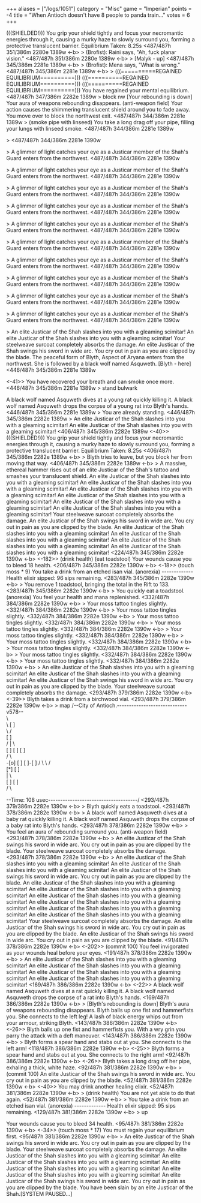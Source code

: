 +++
aliases = ["/logs/1051"]
category = "Misc"
game = "Imperian"
points = -4
title = "When Antioch doesn't have 8 people to panda train..."
votes = 6
+++

(((SHIELDED!)))
You grip your shield tightly and focus your necromantic energies through it, 
causing a murky haze to slowly surround you, forming a protective translucent 
barrier.
Equilibrium Taken: 8.25s
<487/487h 351/386m 2280e 1389w <-b> <bd>> 
(Brofist): Raini says, "Ah, fuck planar vision."
<487/487h 351/386m 2280e 1389w <-b> <bd>> 
[Malyk - up]
<487/487h 345/386m 2281e 1389w <-b> <bd>> 
(Brofist): Mena says, "What is wrong."
<487/487h 345/386m 2281e 1389w <-b> <bd>> 
(((==========REGAINED EQUILIBRIUM==========)))
(((==========REGAINED EQUILIBRIUM==========)))
(((==========REGAINED EQUILIBRIUM==========)))
You have regained your mental equilibrium.
<487/487h 347/386m 2282e 1389w <eb> <bd>> block nw
[Your rebounding is down]
Your aura of weapons rebounding disappears. (anti-weapon field)
Your action causes the shimmering translucent shield around you to fade away.
You move over to block the northwest exit.
<487/487h 344/386m 2281e 1389w <eb> <bd>> (smoke pipe with linseed) 
You take a long drag off your pipe, filling your lungs with linseed smoke.
<487/487h 344/386m 2281e 1389w <eb> <p> <bd>> 
<487/487h 344/386m 2281e 1390w <eb> <p> <bd>> 
A glimmer of light catches your eye as a Justicar member of the Shah's Guard 
enters from the northwest.
<487/487h 344/386m 2281e 1390w <eb> <p> <bd>> 
A glimmer of light catches your eye as a Justicar member of the Shah's Guard 
enters from the northwest.
<487/487h 344/386m 2281e 1390w <eb> <p> <bd>> 
A glimmer of light catches your eye as a Justicar member of the Shah's Guard 
enters from the northwest.
<487/487h 344/386m 2281e 1390w <eb> <p> <bd>> 
A glimmer of light catches your eye as a Justicar member of the Shah's Guard 
enters from the northwest.
<487/487h 344/386m 2281e 1390w <eb> <p> <bd>> 
A glimmer of light catches your eye as a Justicar member of the Shah's Guard 
enters from the northwest.
<487/487h 344/386m 2281e 1390w <eb> <p> <bd>> 
A glimmer of light catches your eye as a Justicar member of the Shah's Guard 
enters from the northwest.
<487/487h 344/386m 2281e 1390w <eb> <p> <bd>> 
A glimmer of light catches your eye as a Justicar member of the Shah's Guard 
enters from the northwest.
<487/487h 344/386m 2281e 1390w <eb> <p> <bd>> 
A glimmer of light catches your eye as a Justicar member of the Shah's Guard 
enters from the northwest.
<487/487h 344/386m 2281e 1390w <eb> <p> <bd>> 
A glimmer of light catches your eye as a Justicar member of the Shah's Guard 
enters from the northwest.
<487/487h 344/386m 2281e 1390w <eb> <p> <bd>> 
A glimmer of light catches your eye as a Justicar member of the Shah's Guard 
enters from the northwest.
<487/487h 344/386m 2281e 1390w <eb> <p> <bd>> 
An elite Justicar of the Shah slashes into you with a gleaming scimitar!
An elite Justicar of the Shah slashes into you with a gleaming scimitar!
Your steelweave surcoat completely absorbs the damage.
An elite Justicar of the Shah swings his sword in wide arc.
You cry out in pain as you are clipped by the blade.
The peaceful form of Blyth, Aspect of Aryana enters from the northwest.
She is followed by a black wolf named Asquweth.
[Blyth - here]
<446/487h 345/386m 2281e 1389w <eb> <p> <bd> <-41>> 
You have recovered your breath and can smoke once more.
<446/487h 345/386m 2281e 1389w <eb> <bd>> stand
bulwark

A black wolf named Asquweth dives at a young rat quickly killing it.
A black wolf named Asquweth drops the corpse of a young rat into Blyth's hands.
<446/487h 345/386m 2281e 1389w <eb> <bd>> 
You are already standing.
<446/487h 345/386m 2282e 1389w <eb> <bd>> 
An elite Justicar of the Shah slashes into you with a gleaming scimitar!
An elite Justicar of the Shah slashes into you with a gleaming scimitar!
<406/487h 345/386m 2282e 1389w <eb> <bd> <-40>> 
(((SHIELDED!)))
You grip your shield tightly and focus your necromantic energies through it, 
causing a murky haze to slowly surround you, forming a protective translucent 
barrier.
Equilibrium Taken: 8.25s
<406/487h 345/386m 2282e 1389w <-b> <bd>> 
Blyth tries to leave, but you block her from moving that way.
<406/487h 345/386m 2282e 1389w <-b> <bd>> 
A massive, ethereal hammer rises out of an elite Justicar of the Shah's tattoo 
and smashes your translucent shield.
An elite Justicar of the Shah slashes into you with a gleaming scimitar!
An elite Justicar of the Shah slashes into you with a gleaming scimitar!
An elite Justicar of the Shah slashes into you with a gleaming scimitar!
An elite Justicar of the Shah slashes into you with a gleaming scimitar!
An elite Justicar of the Shah slashes into you with a gleaming scimitar!
An elite Justicar of the Shah slashes into you with a gleaming scimitar!
Your steelweave surcoat completely absorbs the damage.
An elite Justicar of the Shah swings his sword in wide arc.
You cry out in pain as you are clipped by the blade.
An elite Justicar of the Shah slashes into you with a gleaming scimitar!
An elite Justicar of the Shah slashes into you with a gleaming scimitar!
An elite Justicar of the Shah slashes into you with a gleaming scimitar!
An elite Justicar of the Shah slashes into you with a gleaming scimitar!
<224/487h 345/386m 2282e 1390w <-b> <bd> <-182>> (drink health) (eat toadstool) 
Your wounds cause you to bleed 18 health.
<206/487h 345/386m 2282e 1390w <-b> <bd> <-18>> (touch moss * 9) 
You take a drink from an etched isan vial. (anorexia)
------------- Health elixir sipped: 96 sips remaining.
<283/487h 345/386m 2282e 1390w <-b> <bd>> 
You remove 1 toadstool, bringing the total in the Rift to 133.
<283/487h 345/386m 2282e 1390w <-b> <bd>> 
You quickly eat a toadstool. (anorexia)
You feel your health and mana replenished.
<332/487h 384/386m 2282e 1390w <-b> <bd>> 
Your moss tattoo tingles slightly.
<332/487h 384/386m 2282e 1390w <-b> <bd>> 
Your moss tattoo tingles slightly.
<332/487h 384/386m 2282e 1390w <-b> <bd>> 
Your moss tattoo tingles slightly.
<332/487h 384/386m 2282e 1390w <-b> <bd>> 
Your moss tattoo tingles slightly.
<332/487h 384/386m 2282e 1390w <-b> <bd>> 
Your moss tattoo tingles slightly.
<332/487h 384/386m 2282e 1390w <-b> <bd>> 
Your moss tattoo tingles slightly.
<332/487h 384/386m 2282e 1390w <-b> <bd>> 
Your moss tattoo tingles slightly.
<332/487h 384/386m 2282e 1390w <-b> <bd>> 
Your moss tattoo tingles slightly.
<332/487h 384/386m 2282e 1390w <-b> <bd>> 
Your moss tattoo tingles slightly.
<332/487h 384/386m 2282e 1390w <-b> <bd>> 
An elite Justicar of the Shah slashes into you with a gleaming scimitar!
An elite Justicar of the Shah slashes into you with a gleaming scimitar!
An elite Justicar of the Shah swings his sword in wide arc.
You cry out in pain as you are clipped by the blade.
Your steelweave surcoat completely absorbs the damage.
<293/487h 379/386m 2282e 1390w <-b> <bd> <-39>> 
Blyth takes a drink from a birchwood vial.
<293/487h 379/386m 2282e 1390w <-b> <bd>> map
/--City of Antioch.-----------------------------v578--\
                         \                            
                           \      [ ]                 
                             \   /                    
                              [ ]                     
                             / | \                    
                          [ ] [ ] [ ]                 
                         /           \                
                     -[o]             [ ]     [ ]-[ ] 
                     /   \               \   /        
                          [*]             [ ]         
                                           | \        
                                          [ ] [ ]     
                                         /       \    
                                                      
                                                      
                                                      
                                                      
                                                      
                                                      
\--Time: 108 usec-------------------------------------/
<293/487h 379/386m 2282e 1390w <-b> <bd>> 
Blyth quickly eats a toadstool.
<293/487h 378/386m 2282e 1390w <-b> <bd>> 
A black wolf named Asquweth dives at a baby rat quickly killing it.
A black wolf named Asquweth drops the corpse of a baby rat into Blyth's hands.
<293/487h 378/386m 2282e 1390w <-b> <bd>> 
You feel an aura of rebounding surround you. (anti-weapon field)
<293/487h 378/386m 2282e 1390w <-b> <bd>> 
An elite Justicar of the Shah swings his sword in wide arc.
You cry out in pain as you are clipped by the blade.
Your steelweave surcoat completely absorbs the damage.
<293/487h 378/386m 2282e 1390w <-b> <bd>> 
An elite Justicar of the Shah slashes into you with a gleaming scimitar!
An elite Justicar of the Shah slashes into you with a gleaming scimitar!
An elite Justicar of the Shah swings his sword in wide arc.
You cry out in pain as you are clipped by the blade.
An elite Justicar of the Shah slashes into you with a gleaming scimitar!
An elite Justicar of the Shah slashes into you with a gleaming scimitar!
An elite Justicar of the Shah slashes into you with a gleaming scimitar!
An elite Justicar of the Shah slashes into you with a gleaming scimitar!
An elite Justicar of the Shah slashes into you with a gleaming scimitar!
An elite Justicar of the Shah slashes into you with a gleaming scimitar!
Your steelweave surcoat completely absorbs the damage.
An elite Justicar of the Shah swings his sword in wide arc.
You cry out in pain as you are clipped by the blade.
An elite Justicar of the Shah swings his sword in wide arc.
You cry out in pain as you are clipped by the blade.
<91/487h 378/386m 2282e 1390w <-b> <bd> <-202>> (commit 100) 
You feel invigorated as your wounds heal before your eyes.
<191/487h 378/386m 2282e 1390w <-b> <bd>> 
An elite Justicar of the Shah slashes into you with a gleaming scimitar!
An elite Justicar of the Shah slashes into you with a gleaming scimitar!
An elite Justicar of the Shah slashes into you with a gleaming scimitar!
An elite Justicar of the Shah slashes into you with a gleaming scimitar!
<169/487h 386/386m 2282e 1390w <-b> <bd> <-22>> 
A black wolf named Asquweth dives at a rat quickly killing it.
A black wolf named Asquweth drops the corpse of a rat into Blyth's hands.
<169/487h 386/386m 2282e 1390w <-b> <bd>> 
[Blyth's rebounding is down]
Blyth's aura of weapons rebounding disappears.
Blyth balls up one fist and hammerfists you.
She connects to the left leg!
A lash of black energy whips out from your armour, striking Blyth.
<143/487h 386/386m 2282e 1390w <-b> <bd> <-26>> 
Blyth balls up one fist and hammerfists you.
With a wry grin you parry the attack with a deft maneuver.
<143/487h 386/386m 2282e 1390w <-b> <bd>> 
Blyth forms a spear hand and stabs out at you.
She connects to the left arm!
<118/487h 386/386m 2282e 1390w <-b> <bd> <-25>> 
Blyth forms a spear hand and stabs out at you.
She connects to the right arm!
<92/487h 386/386m 2282e 1390w <-b> <bd> <-26>> 
Blyth takes a long drag off her pipe, exhaling a thick, white haze.
<92/487h 381/386m 2282e 1390w <-b> <bd>> (commit 100) 
An elite Justicar of the Shah swings his sword in wide arc.
You cry out in pain as you are clipped by the blade.
<52/487h 381/386m 2282e 1390w <-b> <bd> <-40>> 
You may drink another healing elixir.
<52/487h 381/386m 2282e 1390w <-b> <bd>> (drink health) 
You are not yet able to do that again.
<52/487h 381/386m 2282e 1390w <-b> <bd>> 
You take a drink from an etched isan vial. (anorexia)
------------- Health elixir sipped: 95 sips remaining.
<129/487h 381/386m 2282e 1390w <-b> <bd>> up

Your wounds cause you to bleed 34 health.
<95/487h 381/386m 2282e 1390w <-b> <bd> <-34>> (touch moss * 17) 
You must regain your equilibrium first.
<95/487h 381/386m 2282e 1390w <-b> <bd>> 
An elite Justicar of the Shah swings his sword in wide arc.
You cry out in pain as you are clipped by the blade.
Your steelweave surcoat completely absorbs the damage.
An elite Justicar of the Shah slashes into you with a gleaming scimitar!
An elite Justicar of the Shah slashes into you with a gleaming scimitar!
An elite Justicar of the Shah slashes into you with a gleaming scimitar!
An elite Justicar of the Shah slashes into you with a gleaming scimitar!
An elite Justicar of the Shah swings his sword in wide arc.
You cry out in pain as you are clipped by the blade.
You have been slain by an elite Justicar of the Shah.[SYSTEM PAUSED...]
